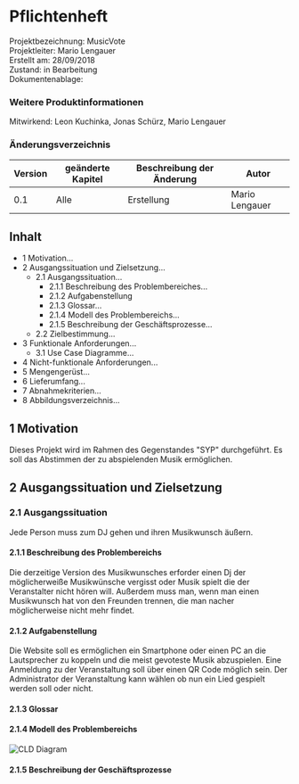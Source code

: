 # **Pflichtenheft**

Projektbezeichnung: MusicVote <Br>
Projektleiter:  Mario Lengauer <Br>
Erstellt am:    28/09/2018 <Br>
Zustand: in Bearbeitung <Br>
Dokumentenablage: <Br>

### Weitere Produktinformationen
Mitwirkend: Leon Kuchinka,
Jonas Schürz,
Mario Lengauer

### Änderungsverzeichnis
|Version| geänderte Kapitel| Beschreibung der Änderung| Autor
|-------|-------------|--------------|-------------|
|  0.1  | Alle| Erstellung| Mario Lengauer|



## Inhalt
- 1 Motivation...
- 2 Ausgangssituation und Zielsetzung...
   - 2.1 Ausgangssituation...
      - 2.1.1 Beschreibung des Problembereiches...
      - 2.1.2 Aufgabenstellung
      - 2.1.3 Glossar...
      - 2.1.4 Modell des Problembereichs...
      - 2.1.5 Beschreibung der Geschäftsprozesse...
   - 2.2 Zielbestimmung...
- 3 Funktionale Anforderungen...
   - 3.1 Use Case Diagramme...
- 4 Nicht-funktionale Anforderungen...
- 5 Mengengerüst...
- 6 Lieferumfang...
- 7 Abnahmekriterien...
- 8 Abbildungsverzeichnis...

## 1 Motivation
Dieses Projekt wird im Rahmen des Gegenstandes "SYP" durchgeführt. Es soll das Abstimmen der zu abspielenden Musik ermöglichen.

## 2 Ausgangssituation und Zielsetzung

### 2.1 Ausgangssituation
Jede Person muss zum DJ gehen und ihren Musikwunsch äußern.

#### 2.1.1 Beschreibung des Problembereichs
Die derzeitige Version des Musikwunsches erforder einen Dj der möglicherweiße Musikwünsche vergisst oder Musik spielt die der Veranstalter nicht hören will. Außerdem muss man, wenn man einen Musikwunsch hat von den Freunden trennen, die man nacher möglicherweise nicht mehr findet.

#### 2.1.2 Aufgabenstellung
Die Website soll es ermöglichen ein Smartphone oder einen PC an die Lautsprecher zu koppeln und die meist gevoteste Musik abzuspielen.
Eine Anmeldung zu der Veranstaltung soll über einen QR Code möglich sein.
Der Administrator der Veranstaltung kann wählen ob nun ein Lied gespielt werden soll oder nicht.

#### 2.1.3 Glossar

#### 2.1.4 Modell des Problembereichs
![CLD Diagram](./images/Klassendiagramm.jpg)

#### 2.1.5 Beschreibung der Geschäftsprozesse

